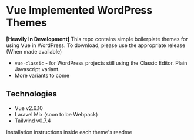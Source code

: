 # Vue Implemented WordPress Themes
__[Heavily In Development]__
This repo contains simple boilerplate themes for using Vue in WordPress. To download, please use the appropriate release (When made available)

* `vue-classic` - for WordPress projects still using the Classic Editor. Plain Javascript variant.
* More variants to come

## Technologies
* Vue v2.6.10
* Laravel Mix (soon to be Webpack)
* Tailwind v0.7.4

Installation instructions inside each theme's readme